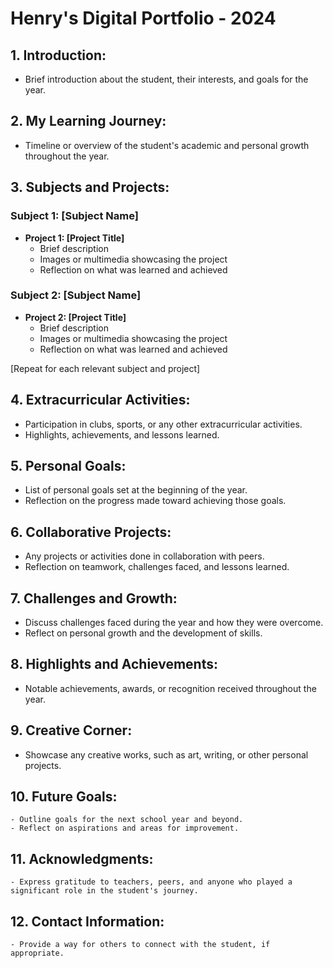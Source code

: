 # Henry's Digital Portfolio - 2024

## 1. Introduction:
   - Brief introduction about the student, their interests, and goals for the year.

## 2. My Learning Journey:
   - Timeline or overview of the student's academic and personal growth throughout the year.

## 3. Subjects and Projects:

### Subject 1: [Subject Name]
   - **Project 1: [Project Title]**
     - Brief description
     - Images or multimedia showcasing the project
     - Reflection on what was learned and achieved

### Subject 2: [Subject Name]
   - **Project 2: [Project Title]**
     - Brief description
     - Images or multimedia showcasing the project
     - Reflection on what was learned and achieved

   [Repeat for each relevant subject and project]

## 4. Extracurricular Activities:
   - Participation in clubs, sports, or any other extracurricular activities.
   - Highlights, achievements, and lessons learned.

## 5. Personal Goals:
   - List of personal goals set at the beginning of the year.
   - Reflection on the progress made toward achieving those goals.

## 6. Collaborative Projects:
   - Any projects or activities done in collaboration with peers.
   - Reflection on teamwork, challenges faced, and lessons learned.

## 7. Challenges and Growth:
   - Discuss challenges faced during the year and how they were overcome.
   - Reflect on personal growth and the development of skills.

## 8. Highlights and Achievements:
   - Notable achievements, awards, or recognition received throughout the year.

## 9. Creative Corner:
   - Showcase any creative works, such as art, writing, or other personal projects.

## 10. Future Goals:
    - Outline goals for the next school year and beyond.
    - Reflect on aspirations and areas for improvement.

## 11. Acknowledgments:
    - Express gratitude to teachers, peers, and anyone who played a significant role in the student's journey.

## 12. Contact Information:
    - Provide a way for others to connect with the student, if appropriate.
